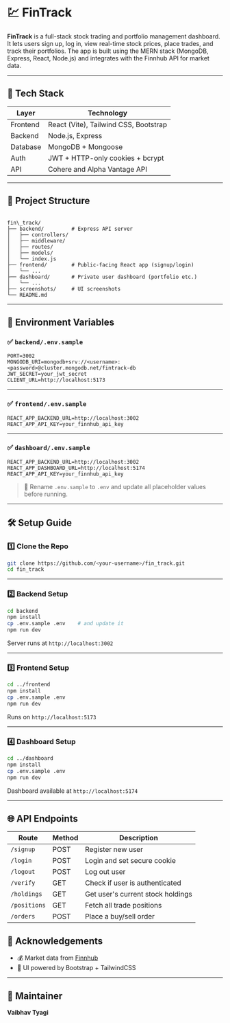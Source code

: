 # 💹 FinTrack

**FinTrack** is a full-stack stock trading and portfolio management dashboard. It lets users sign up, log in, view real-time stock prices, place trades, and track their portfolios. The app is built using the MERN stack (MongoDB, Express, React, Node.js) and integrates with the Finnhub API for market data.

---

## 🚀 Tech Stack

| Layer         | Technology                            |
|---------------|----------------------------------------|
| Frontend      | React (Vite), Tailwind CSS, Bootstrap  |
| Backend       | Node.js, Express                       |
| Database      | MongoDB + Mongoose                     |
| Auth          | JWT + HTTP-only cookies + bcrypt       |
| API           | Cohere and Alpha Vantage API                            |

---

## 📁 Project Structure

```

fin\_track/
├── backend/         # Express API server
│   ├── controllers/
│   ├── middleware/
│   ├── routes/
│   ├── models/
│   └── index.js
├── frontend/        # Public-facing React app (signup/login)
│   └── ...
├── dashboard/       # Private user dashboard (portfolio etc.)
│   └── ...
├── screenshots/     # UI screenshots
└── README.md

````

---

## 🔐 Environment Variables

### ✅ `backend/.env.sample`

```env
PORT=3002
MONGODB_URI=mongodb+srv://<username>:<password>@cluster.mongodb.net/fintrack-db
JWT_SECRET=your_jwt_secret
CLIENT_URL=http://localhost:5173
````

---

### ✅ `frontend/.env.sample`

```env
REACT_APP_BACKEND_URL=http://localhost:3002
REACT_APP_API_KEY=your_finnhub_api_key
```

---

### ✅ `dashboard/.env.sample`

```env
REACT_APP_BACKEND_URL=http://localhost:3002
REACT_APP_DASHBOARD_URL=http://localhost:5174
REACT_APP_API_KEY=your_finnhub_api_key
```

> 🔁 Rename `.env.sample` to `.env` and update all placeholder values before running.

---

## 🛠️ Setup Guide

### 1️⃣ Clone the Repo

```bash
git clone https://github.com/<your-username>/fin_track.git
cd fin_track
```

---

### 2️⃣ Backend Setup

```bash
cd backend
npm install
cp .env.sample .env    # and update it
npm run dev
```

Server runs at `http://localhost:3002`

---

### 3️⃣ Frontend Setup

```bash
cd ../frontend
npm install
cp .env.sample .env
npm run dev
```

Runs on `http://localhost:5173`

---

### 4️⃣ Dashboard Setup

```bash
cd ../dashboard
npm install
cp .env.sample .env
npm run dev
```

Dashboard available at `http://localhost:5174`

---

## 🌐 API Endpoints

| Route        | Method | Description                       |
| ------------ | ------ | --------------------------------- |
| `/signup`    | POST   | Register new user                 |
| `/login`     | POST   | Login and set secure cookie       |
| `/logout`    | POST   | Log out user                      |
| `/verify`    | GET    | Check if user is authenticated    |
| `/holdings`  | GET    | Get user's current stock holdings |
| `/positions` | GET    | Fetch all trade positions         |
| `/orders`    | POST   | Place a buy/sell order            |



## 🙌 Acknowledgements

* 💰 Market data from [Finnhub](https://finnhub.io)
* 🎨 UI powered by Bootstrap + TailwindCSS

---

## 👤 Maintainer

**Vaibhav Tyagi**

